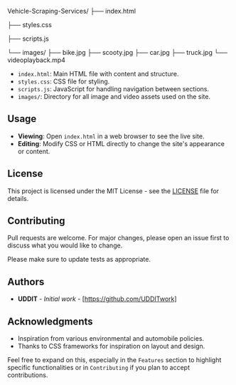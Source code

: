 Vehicle-Scraping-Services/
├── index.html

├── styles.css

├── scripts.js

└── images/
    ├── bike.jpg
    ├── scooty.jpg
    ├── car.jpg
    ├── truck.jpg
    └── videoplayback.mp4

- `index.html`: Main HTML file with content and structure.
- `styles.css`: CSS file for styling.
- `scripts.js`: JavaScript for handling navigation between sections.
- `images/`: Directory for all image and video assets used on the site.

## Usage

- **Viewing**: Open `index.html` in a web browser to see the live site.
- **Editing**: Modify CSS or HTML directly to change the site's appearance or content.

## License

This project is licensed under the MIT License - see the [LICENSE](LICENSE) file for details.

## Contributing

Pull requests are welcome. For major changes, please open an issue first to discuss what you would like to change.

Please make sure to update tests as appropriate.

## Authors

- **UDDIT** - *Initial work* - [https://github.com/UDDITwork]

## Acknowledgments

- Inspiration from various environmental and automobile policies.
- Thanks to CSS frameworks for inspiration on layout and design.

Feel free to expand on this, especially in the `Features` section to highlight specific functionalities or in `Contributing` if you plan to accept contributions.
